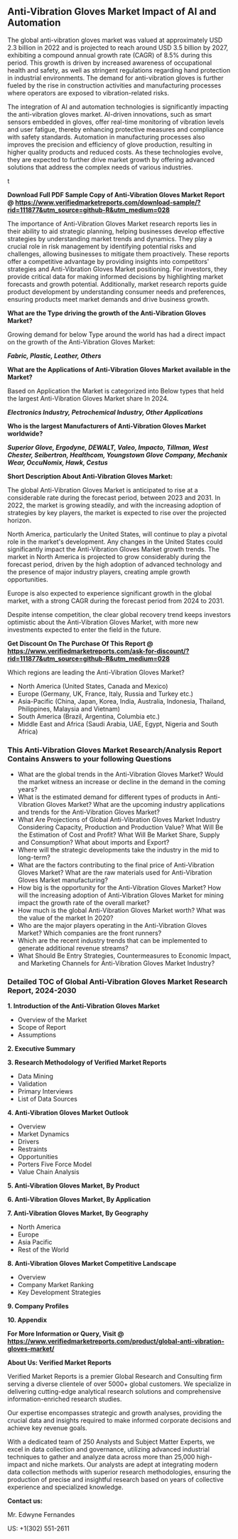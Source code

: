 <h2>Anti-Vibration Gloves Market Impact of AI and Automation</h2><p>The global anti-vibration gloves market was valued at approximately USD 2.3 billion in 2022 and is projected to reach around USD 3.5 billion by 2027, exhibiting a compound annual growth rate (CAGR) of 8.5% during this period. This growth is driven by increased awareness of occupational health and safety, as well as stringent regulations regarding hand protection in industrial environments. The demand for anti-vibration gloves is further fueled by the rise in construction activities and manufacturing processes where operators are exposed to vibration-related risks.</p><p>The integration of AI and automation technologies is significantly impacting the anti-vibration gloves market. AI-driven innovations, such as smart sensors embedded in gloves, offer real-time monitoring of vibration levels and user fatigue, thereby enhancing protective measures and compliance with safety standards. Automation in manufacturing processes also improves the precision and efficiency of glove production, resulting in higher quality products and reduced costs. As these technologies evolve, they are expected to further drive market growth by offering advanced solutions that address the complex needs of various industries.</p>t</p><p id="" class=""><strong>Download Full PDF Sample Copy of Anti-Vibration Gloves Market Report @ <a href="https://www.verifiedmarketreports.com/download-sample/?rid=111877&utm_source=github-R&utm_medium=028" target="_blank">https://www.verifiedmarketreports.com/download-sample/?rid=111877&utm_source=github-R&utm_medium=028</a></strong></p><p>The importance of&nbsp;Anti-Vibration Gloves Market research reports lies in their ability to aid strategic planning, helping businesses develop effective strategies by understanding market trends and dynamics. They play a crucial role in risk management by identifying potential risks and challenges, allowing businesses to mitigate them proactively. These reports offer a competitive advantage by providing insights into competitors' strategies and Anti-Vibration Gloves Market positioning. For investors, they provide critical data for making informed decisions by highlighting market forecasts and growth potential. Additionally, market research reports guide product development by understanding consumer needs and preferences, ensuring products meet market demands and drive business growth.</p><p><strong>What are the&nbsp;Type driving the growth of the Anti-Vibration Gloves Market?</strong></p><p id="" class="">Growing demand for below Type around the world has had a direct impact on the growth of the Anti-Vibration Gloves Market:</p><em><strong>Fabric, Plastic, Leather, Others</strong></em></p><strong>What are the&nbsp;Applications&nbsp;of Anti-Vibration Gloves Market available in the Market?</strong></p><p id="" class="">Based on Application the Market is categorized into Below types that held the largest Anti-Vibration Gloves Market share In 2024.</p><em><strong>Electronics Industry, Petrochemical Industry, Other Applications</strong></em></p><strong>Who is the largest Manufacturers of Anti-Vibration Gloves Market worldwide?</strong></p><p><em><strong>Superior Glove, Ergodyne, DEWALT, Valeo, Impacto, Tillman, West Chester, Seibertron, Healthcom, Youngstown Glove Company, Mechanix Wear, OccuNomix, Hawk, Cestus</strong></em></p><p id="" class=""><strong>Short Description About Anti-Vibration Gloves Market:</strong></p><p>The global Anti-Vibration Gloves Market is anticipated to rise at a considerable rate during the forecast period, between 2023 and 2031. In 2022, the market is growing steadily, and with the increasing adoption of strategies by key players, the market is expected to rise over the projected horizon.</p><p>North America, particularly the United States, will continue to play a pivotal role in the market's development. Any changes in the United States could significantly impact the Anti-Vibration Gloves Market growth trends. The market in North America is projected to grow considerably during the forecast period, driven by the high adoption of advanced technology and the presence of major industry players, creating ample growth opportunities.</p><p>Europe is also expected to experience significant growth in the global market, with a strong CAGR during the forecast period from 2024 to 2031.</p><p>Despite intense competition, the clear global recovery trend keeps investors optimistic about the Anti-Vibration Gloves Market, with more new investments expected to enter the field in the future.</p><p id="" class=""><strong>Get Discount On The Purchase Of This Report @ <a href="https://www.verifiedmarketreports.com/ask-for-discount/?rid=111877&utm_source=github-R&utm_medium=028" target="_blank">https://www.verifiedmarketreports.com/ask-for-discount/?rid=111877&utm_source=github-R&utm_medium=028</a></strong></p>Which regions are leading the Anti-Vibration Gloves Market?</p><ul><li>North America (United States, Canada and Mexico)</li><li>Europe (Germany, UK, France, Italy, Russia and Turkey etc.)</li><li>Asia-Pacific (China, Japan, Korea, India, Australia, Indonesia, Thailand, Philippines, Malaysia and Vietnam)</li><li>South America (Brazil, Argentina, Columbia etc.)</li><li>Middle East and Africa (Saudi Arabia, UAE, Egypt, Nigeria and South Africa)</li></ul><h3 id="" class="">This Anti-Vibration Gloves Market Research/Analysis Report Contains Answers to your following Questions</h3><ul><li>What are the global trends in the Anti-Vibration Gloves Market? Would the market witness an increase or decline in the demand in the coming years?</li><li>What is the estimated demand for different types of products in Anti-Vibration Gloves Market? What are the upcoming industry applications and trends for the Anti-Vibration Gloves Market?</li><li>What Are Projections of Global Anti-Vibration Gloves Market Industry Considering Capacity, Production and Production Value? What Will Be the Estimation of Cost and Profit? What Will Be Market Share, Supply and Consumption? What about imports and Export?</li><li>Where will the strategic developments take the industry in the mid to long-term?</li><li>What are the factors contributing to the final price of Anti-Vibration Gloves Market? What are the raw materials used for Anti-Vibration Gloves Market manufacturing?</li><li>How big is the opportunity for the Anti-Vibration Gloves Market? How will the increasing adoption of Anti-Vibration Gloves Market for mining impact the growth rate of the overall market?</li><li>How much is the global Anti-Vibration Gloves Market worth? What was the value of the market In 2020?</li><li>Who are the major players operating in the Anti-Vibration Gloves Market? Which companies are the front runners?</li><li>Which are the recent industry trends that can be implemented to generate additional revenue streams?</li><li>What Should Be Entry Strategies, Countermeasures to Economic Impact, and Marketing Channels for Anti-Vibration Gloves Market Industry?</li></ul><h3 id="" class="">Detailed TOC of Global Anti-Vibration Gloves Market Research Report, 2024-2030</h3><p id="" class=""><strong>1. Introduction of the Anti-Vibration Gloves Market</strong></p><ul><li>Overview of the Market</li><li>Scope of Report</li><li>Assumptions</li></ul><p id="" class=""><strong>2. Executive Summary</strong></p><p id="" class=""><strong>3. Research Methodology of Verified Market Reports</strong></p><ul><li>Data Mining</li><li>Validation</li><li>Primary Interviews</li><li>List of Data Sources</li></ul><p id="" class=""><strong>4. Anti-Vibration Gloves Market Outlook</strong></p><ul><li>Overview</li><li>Market Dynamics</li><li>Drivers</li><li>Restraints</li><li>Opportunities</li><li>Porters Five Force Model</li><li>Value Chain Analysis</li></ul><p id="" class=""><strong>5. Anti-Vibration Gloves Market, By Product</strong></p><p id="" class=""><strong>6. Anti-Vibration Gloves Market, By Application</strong></p><p id="" class=""><strong>7. Anti-Vibration Gloves Market, By Geography</strong></p><ul><li>North America</li><li>Europe</li><li>Asia Pacific</li><li>Rest of the World</li></ul><p id="" class=""><strong>8. Anti-Vibration Gloves Market Competitive Landscape</strong></p><ul><li>Overview</li><li>Company Market Ranking</li><li>Key Development Strategies</li></ul><p id="" class=""><strong>9. Company Profiles</strong></p><p id="" class=""><strong>10. Appendix</strong></p><p id="" class=""><strong>For More Information or Query, Visit @ <a href="https://www.verifiedmarketreports.com/product/global-anti-vibration-gloves-market/" target="_blank">https://www.verifiedmarketreports.com/product/global-anti-vibration-gloves-market/</a></strong></p><p id="" class=""><strong>About Us: Verified Market Reports</strong></p><p id="" class="">Verified Market Reports is a premier Global Research and Consulting firm serving a diverse clientele of over 5000+ global customers. We specialize in delivering cutting-edge analytical research solutions and comprehensive information-enriched research studies.</p><p id="" class="">Our expertise encompasses strategic and growth analyses, providing the crucial data and insights required to make informed corporate decisions and achieve key revenue goals.</p><p id="" class="">With a dedicated team of 250 Analysts and Subject Matter Experts, we excel in data collection and governance, utilizing advanced industrial techniques to gather and analyze data across more than 25,000 high-impact and niche markets. Our analysts are adept at integrating modern data collection methods with superior research methodologies, ensuring the production of precise and insightful research based on years of collective experience and specialized knowledge.</p><p id="" class=""><strong>Contact us:</strong></p><p id="" class="">Mr. Edwyne Fernandes</p><p id="" class="">US: +1(302) 551-2611</p>